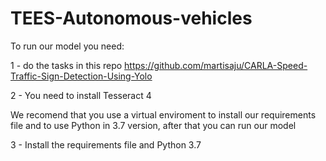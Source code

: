 # TEES-Autonomous-vehicles

To run our model you need:

1 - do the tasks in this repo https://github.com/martisaju/CARLA-Speed-Traffic-Sign-Detection-Using-Yolo

2 - You need to install Tesseract 4

We recomend that you use a virtual enviroment to install our requirements file and to use Python in 3.7 version, after that you can run our model

3 - Install the requirements file and Python 3.7 
